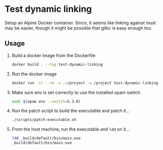 # Test dynamic linking

Setup an Alpine Docker container. Since, it seems like linking against musl may
be easier, though it might be possible that glibc is easy enough too.

## Usage

1. Build a docker image from the Dockerfile

   ``` sh
   docker build . --tag test-dynamic-linking
   ```

2. Run the docker image

   ``` sh
   docker run -it --rm -v .:/project -w /project test-dynamic-linking /bin/sh
   ```
   
3. Make sure env is set correctly to use the installed opam switch

   ```sh
   eval $(opam env --switch=5.3.0)
   ```
   
4. Run the patch script to build the executable and patch it...

   ```sh
   ./scripts/patch-executable.sh 
   ```
   
5. From the host machine, run the executable and `ldd` on it...

   ```sh
   ldd _build/default/bin/main.exe
   _build/default/bin/main.exe
   ```
